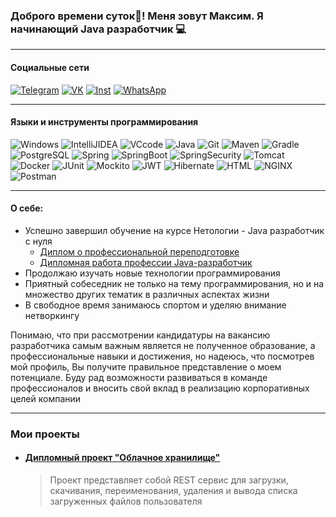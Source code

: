 ### Доброго времени суток:wave:! Меня зовут Максим. Я начинающий Java разработчик :computer:

---

#### Социальные сети

[![Telegram](https://img.shields.io/badge/-Telegram-000000?style=flat-square&logo=Telegram)](https://t.me/Maxya777) [![VK](https://img.shields.io/badge/-Вконтакте-000000?style=flat-square&logo=VK&logoColor=4169E1)](https://vk.ru/pashkov95)
[![Inst](https://img.shields.io/badge/-Instagram-000000?style=flat-square&logo=Instagram&logoColor=FF00FF)](https://www.instagram.com/invites/contact/?i=r0dwyha23rfa&utm_content=pos91r) [![WhatsApp](https://img.shields.io/badge/-WhatsApp-000000?style=flat-square&logo=WhatsApp&logoColor=00FF00)](https://wa.me/qr/6ZY7JOIBY3K6F1)

---

#### Языки и инструменты программирования

![Windows](https://img.shields.io/badge/-Windows-000000?style=flat-square&logo=Windows&logoColor=FFFFFF) ![IntelliJIDEA](https://img.shields.io/badge/-IntelliJ_IDEA-000000?style=flat-square&logo=IntelliJIDEA&logoColor=FF6347) ![VCcode](https://img.shields.io/badge/-Visual_Studio-000000?style=flat-square&logo=VisualStudio&logoColor=4169E1) ![Java](https://img.shields.io/badge/-Java-000000?style=flat-square&logo=JavaSE) ![Git](https://img.shields.io/badge/-Git-000000?style=flat-square&logo=Git&logoColor=F4A460) ![Maven](https://img.shields.io/badge/-Maven-000000?style=flat-square&logo=ApacheMaven&logoColor=FFB6C1) ![Gradle](https://img.shields.io/badge/-Gradle-000000?style=flat-square&logo=Gradle&logoColor=00FF00) ![PostgreSQL](https://img.shields.io/badge/-PostgreSQL-000000?style=flat-square&logo=PostgreSQL&logoColor=FFFFFF) ![Spring](https://img.shields.io/badge/-Spring-000000?style=flat-square&logo=Spring&logoColor=00FF00) ![SpringBoot](https://img.shields.io/badge/-Spring_Boot-000000?style=flat-square&logo=SpringBoot&logoColor=00FF00) ![SpringSecurity](https://img.shields.io/badge/-Spring_Security-000000?style=flat-square&logo=SpringSecurity&logoColor=00FF00) ![Tomcat](https://img.shields.io/badge/-Apache_Tomcat-000000?style=flat-square&logo=ApacheTomcat&logoColor=FFFFFF) ![Docker](https://img.shields.io/badge/-Docker-000000?style=flat-square&logo=Docker) ![JUnit](https://img.shields.io/badge/-JUnit-000000?style=flat-square&logo=JUnit5&logoColor=FF4500) ![Mockito](https://img.shields.io/badge/-Mockito-000000?style=flat-square&logo=Mockito&logoColor=F4A460) ![JWT](https://img.shields.io/badge/-JWT-000000?style=flat-square&logo=JsonWebTokens&logoColor=FF00FF) ![Hibernate](https://img.shields.io/badge/-Hibernate-000000?style=flat-square&logo=Hibernate&logoColor=FF4500) ![HTML](https://img.shields.io/badge/-HTML-000000?style=flat-square&logo=HTML5&logoColor=FFFFFF) ![NGINX](https://img.shields.io/badge/-Nginx-000000?style=flat-square&logo=Nginx&logoColor=00FF00) ![Postman](https://img.shields.io/badge/-Postman-000000?style=flat-square&logo=Postman&logoColor=FF6347)

---

#### О себе:

- Успешно завершил обучение на курсе Нетологии - Java разработчик с нуля
  - [Диплом о профессиональной переподготовке]()
  - [Дипломная работа профессии Java-разработчик](https://github.com/Maxya777/Storage)
- Продолжаю изучать новые технологии программирования
- Приятный собеседник не только на тему программирования, но и на множество других тематик в различных аспектах жизни
- В свободное время занимаюсь спортом и уделяю внимание нетворкингу

Понимаю, что при рассмотрении кандидатуры на вакансию разработчика самым важным является не полученное образование, а профессиональные навыки и достижения, но надеюсь, что посмотрев мой профиль, Вы получите правильное представление о моем потенциале. Буду рад возможности развиваться в команде профессионалов и вносить свой вклад в реализацию корпоративных целей компании

---

### Мои проекты

- #### [Дипломный проект "Облачное хранилище"](https://github.com/Maxya777/Storage)
  > Проект представляет собой REST сервис для загрузки, скачивания, переименования, удаления и вывода списка загруженных файлов пользователя
